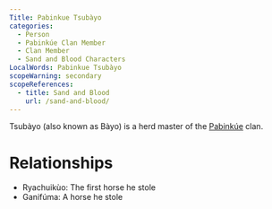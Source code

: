 ```yaml
---
Title: Pabinkue Tsubàyo
categories:
  - Person
  - Pabinkúe Clan Member
  - Clan Member
  - Sand and Blood Characters
LocalWords: Pabinkue Tsubàyo
scopeWarning: secondary
scopeReferences:
  - title: Sand and Blood
    url: /sand-and-blood/
---
```


Tsubàyo (also known as Bàyo) is a herd master of the [Pabinkúe]() clan.

# Relationships

* Ryachuikùo: The first horse he stole
* Ganifúma: A horse he stole

